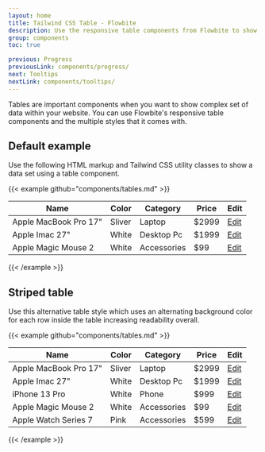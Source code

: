 ```yaml
---
layout: home
title: Tailwind CSS Table - Flowbite
description: Use the responsive table components from Flowbite to show complex data in an organized layout
group: components
toc: true

previous: Progress
previousLink: components/progress/
next: Tooltips
nextLink: components/tooltips/
---
```


Tables are important components when you want to show complex set of data within your website. You can use Flowbite's responsive table components and the multiple styles that it comes with.

## Default example

Use the following HTML markup and Tailwind CSS utility classes to show a data set using a table component.

{{< example github="components/tables.md" >}}
<div class="flex flex-col">
    <div class="overflow-x-auto sm:-mx-6 lg:-mx-8">
        <div class="inline-block min-w-full py-2 sm:px-6 lg:px-8">
            <div class="overflow-hidden shadow-md sm:rounded-lg">
                <table class="min-w-full">
                    <thead class="bg-gray-50 dark:bg-gray-700">
                        <tr>
                            <th scope="col" class="px-6 py-3 text-xs font-medium tracking-wider text-left text-gray-700 uppercase dark:text-gray-400">
                                Name
                            </th>
                            <th scope="col" class="px-6 py-3 text-xs font-medium tracking-wider text-left text-gray-700 uppercase dark:text-gray-400">
                                Color
                            </th>
                            <th scope="col" class="px-6 py-3 text-xs font-medium tracking-wider text-left text-gray-700 uppercase dark:text-gray-400">
                                Category
                            </th>
                            <th scope="col" class="px-6 py-3 text-xs font-medium tracking-wider text-left text-gray-700 uppercase dark:text-gray-400">
                                Price
                            </th>
                            <th scope="col" class="relative px-6 py-3">
                                <span class="sr-only">Edit</span>
                            </th>
                        </tr>
                    </thead>
                    <tbody>
                        <!-- Product 1 -->
                        <tr class="bg-white border-b dark:bg-gray-800 dark:border-gray-700">
                            <td class="px-6 py-4 text-sm font-medium text-gray-900 whitespace-nowrap dark:text-white">
                                Apple MacBook Pro 17"
                            </td>
                            <td class="px-6 py-4 text-sm text-gray-500 whitespace-nowrap dark:text-gray-400">
                                Sliver
                            </td>
                            <td class="px-6 py-4 text-sm text-gray-500 whitespace-nowrap dark:text-gray-400">
                                Laptop
                            </td>
                            <td class="px-6 py-4 text-sm text-gray-500 whitespace-nowrap dark:text-gray-400">
                                $2999
                            </td>
                            <td class="px-6 py-4 text-sm font-medium text-right whitespace-nowrap">
                                <a href="#" class="text-blue-600 hover:text-blue-900 dark:text-blue-500 dark:hover:underline">Edit</a>
                            </td>
                        </tr>
                        <!-- Product 2 -->
                        <tr class="bg-white border-b dark:bg-gray-800 dark:border-gray-700">
                            <td class="px-6 py-4 text-sm font-medium text-gray-900 whitespace-nowrap dark:text-white">
                                Apple Imac 27"
                            </td>
                            <td class="px-6 py-4 text-sm text-gray-500 whitespace-nowrap dark:text-gray-400">
                                White
                            </td>
                            <td class="px-6 py-4 text-sm text-gray-500 whitespace-nowrap dark:text-gray-400">
                                Desktop Pc
                            </td>
                            <td class="px-6 py-4 text-sm text-gray-500 whitespace-nowrap dark:text-gray-400">
                                $1999
                            </td>
                            <td class="px-6 py-4 text-sm font-medium text-right whitespace-nowrap">
                                <a href="#" class="text-blue-600 hover:text-blue-900 dark:text-blue-500 dark:hover:underline">Edit</a>
                            </td>
                        </tr>
                        <!-- Product 2 -->
                        <tr class="bg-white dark:bg-gray-800">
                            <td class="px-6 py-4 text-sm font-medium text-gray-900 whitespace-nowrap dark:text-white">
                                Apple Magic Mouse 2
                            </td>
                            <td class="px-6 py-4 text-sm text-gray-500 whitespace-nowrap dark:text-gray-400">
                                White
                            </td>
                            <td class="px-6 py-4 text-sm text-gray-500 whitespace-nowrap dark:text-gray-400">
                                Accessories
                            </td>
                            <td class="px-6 py-4 text-sm text-gray-500 whitespace-nowrap dark:text-gray-400">
                                $99
                            </td>
                            <td class="px-6 py-4 text-sm font-medium text-right whitespace-nowrap">
                                <a href="#" class="text-blue-600 hover:text-blue-900 dark:text-blue-500 dark:hover:underline">Edit</a>
                            </td>
                        </tr>
                    </tbody>
                </table>
            </div>
        </div>
    </div>
</div>
{{< /example >}}

## Striped table

Use this alternative table style which uses an alternating background color for each row inside the table increasing readability overall.

{{< example github="components/tables.md" >}}
<div class="flex flex-col">
    <div class="overflow-x-auto sm:-mx-6 lg:-mx-8">
        <div class="inline-block min-w-full py-2 sm:px-6 lg:px-8">
            <div class="overflow-hidden shadow-md sm:rounded-lg">
                <table class="min-w-full">
                    <thead class="bg-gray-100 dark:bg-gray-700">
                        <tr>
                            <th scope="col" class="px-6 py-3 text-xs font-medium tracking-wider text-left text-gray-700 uppercase dark:text-gray-400">
                                Name
                            </th>
                            <th scope="col" class="px-6 py-3 text-xs font-medium tracking-wider text-left text-gray-700 uppercase dark:text-gray-400">
                                Color
                            </th>
                            <th scope="col" class="px-6 py-3 text-xs font-medium tracking-wider text-left text-gray-700 uppercase dark:text-gray-400">
                                Category
                            </th>
                            <th scope="col" class="px-6 py-3 text-xs font-medium tracking-wider text-left text-gray-700 uppercase dark:text-gray-400">
                                Price
                            </th>
                            <th scope="col" class="relative px-6 py-3">
                                <span class="sr-only">Edit</span>
                            </th>
                        </tr>
                    </thead>
                    <tbody>
                        <!-- Product 1 -->
                        <tr class="bg-white border-b dark:bg-gray-800 dark:border-gray-600">
                            <td class="px-6 py-4 text-sm font-medium text-gray-900 whitespace-nowrap dark:text-white">
                                Apple MacBook Pro 17"
                            </td>
                            <td class="px-6 py-4 text-sm text-gray-500 whitespace-nowrap dark:text-gray-400">
                                Sliver
                            </td>
                            <td class="px-6 py-4 text-sm text-gray-500 whitespace-nowrap dark:text-gray-400">
                                Laptop
                            </td>
                            <td class="px-6 py-4 text-sm text-gray-500 whitespace-nowrap dark:text-gray-400">
                                $2999
                            </td>
                            <td class="px-6 py-4 text-sm font-medium text-right whitespace-nowrap">
                                <a href="#" class="text-blue-600 hover:text-blue-900 dark:text-blue-500 dark:hover:underline">Edit</a>
                            </td>
                        </tr>
                        <!-- Product 2 -->
                        <tr class="border-b bg-gray-50 dark:bg-gray-700 dark:border-gray-600">
                            <td class="px-6 py-4 text-sm font-medium text-gray-900 whitespace-nowrap dark:text-white">
                                Apple Imac 27"
                            </td>
                            <td class="px-6 py-4 text-sm text-gray-500 whitespace-nowrap dark:text-gray-400">
                                White
                            </td>
                            <td class="px-6 py-4 text-sm text-gray-500 whitespace-nowrap dark:text-gray-400">
                                Desktop Pc
                            </td>
                            <td class="px-6 py-4 text-sm text-gray-500 whitespace-nowrap dark:text-gray-400">
                                $1999
                            </td>
                            <td class="px-6 py-4 text-sm font-medium text-right whitespace-nowrap">
                                <a href="#" class="text-blue-600 hover:text-blue-900 dark:text-blue-500 dark:hover:underline">Edit</a>
                            </td>
                        </tr>
                        <!-- Product 3 -->
                        <tr class="bg-white border-b dark:bg-gray-800 dark:border-gray-600">
                            <td class="px-6 py-4 text-sm font-medium text-gray-900 whitespace-nowrap dark:text-white">
                                iPhone 13 Pro 
                            </td>
                            <td class="px-6 py-4 text-sm text-gray-500 whitespace-nowrap dark:text-gray-400">
                                White
                            </td>
                            <td class="px-6 py-4 text-sm text-gray-500 whitespace-nowrap dark:text-gray-400">
                                Phone
                            </td>
                            <td class="px-6 py-4 text-sm text-gray-500 whitespace-nowrap dark:text-gray-400">
                                $999
                            </td>
                            <td class="px-6 py-4 text-sm font-medium text-right whitespace-nowrap">
                                <a href="#" class="text-blue-600 hover:text-blue-900 dark:text-blue-500 dark:hover:underline">Edit</a>
                            </td>
                        </tr>
                        <!-- Product 4 -->
                        <tr class="border-b bg-gray-50 dark:bg-gray-700 dark:border-gray-600">
                            <td class="px-6 py-4 text-sm font-medium text-gray-900 whitespace-nowrap dark:text-white">
                                Apple Magic Mouse 2
                            </td>
                            <td class="px-6 py-4 text-sm text-gray-500 whitespace-nowrap dark:text-gray-400">
                                White
                            </td>
                            <td class="px-6 py-4 text-sm text-gray-500 whitespace-nowrap dark:text-gray-400">
                                Accessories
                            </td>
                            <td class="px-6 py-4 text-sm text-gray-500 whitespace-nowrap dark:text-gray-400">
                                $99
                            </td>
                            <td class="px-6 py-4 text-sm font-medium text-right whitespace-nowrap">
                                <a href="#" class="text-blue-600 hover:text-blue-900 dark:text-blue-500 dark:hover:underline">Edit</a>
                            </td>
                        </tr>
                        <!-- Product 5 -->
                        <tr class="bg-white dark:bg-gray-800">
                            <td class="px-6 py-4 text-sm font-medium text-gray-900 whitespace-nowrap dark:text-white">
                                Apple Watch Series 7
                            </td>
                            <td class="px-6 py-4 text-sm text-gray-500 whitespace-nowrap dark:text-gray-400">
                                Pink
                            </td>
                            <td class="px-6 py-4 text-sm text-gray-500 whitespace-nowrap dark:text-gray-400">
                                Accessories
                            </td>
                            <td class="px-6 py-4 text-sm text-gray-500 whitespace-nowrap dark:text-gray-400">
                                $599
                            </td>
                            <td class="px-6 py-4 text-sm font-medium text-right whitespace-nowrap">
                                <a href="#" class="text-blue-600 hover:text-blue-900 dark:text-blue-500 dark:hover:underline">Edit</a>
                            </td>
                        </tr>
                    </tbody>
                </table>
            </div>
        </div>
    </div>
</div>
{{< /example >}}

